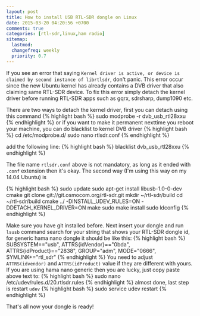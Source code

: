 ```yaml
---
layout: post
title: How to install USB RTL-SDR dongle on Linux
date: 2015-03-20 04:20:56 +0700 
comments: true
categories: [rtl-sdr,linux,ham radio]
sitemap:
  lastmod: 
  changefreq: weekly
  priority: 0.7
---
```


If you see an error that saying `Kernel driver is active, or device is claimed by second instance of librtlsdr`, don't panic. This error occur since the new Ubuntu kernel has already contains a DVB driver that also claiming same RTL-SDR device. To fix this error simply detach the kernel driver before running RTL-SDR apps such as gqrx, sdrsharp, dump1090 etc.

There are two ways to detach the kernel driver, first you can detach using this command
{% highlight bash %}
sudo modprobe -r dvb_usb_rtl28xxu
{% endhighlight %}
or if you want to make it permanent nexttime you reboot your machine, you can do blacklist to kernel DVB driver
{% highlight bash %}
cd /etc/modprobe.d/
sudo nano rtlsdr.conf
{% endhighlight %}

add the following line:
{% highlight bash %}
blacklist dvb_usb_rtl28xxu
{% endhighlight %}

The file name `rtlsdr.conf` above is not mandatory, as long as it ended with `.conf` extension then it's okay. The second way (I'm using this way on my 14.04 Ubuntu) is

{% highlight bash %}
sudo update
sudo apt-get install libusb-1.0-0-dev cmake
git clone git://git.osmocom.org/rtl-sdr.git
mkdir ~/rtl-sdr/build
cd ~/rtl-sdr/build
cmake ../ -DINSTALL_UDEV_RULES=ON -DDETACH_KERNEL_DRIVER=ON
make
sudo make install
sudo ldconfig
{% endhighlight %}

Make sure you have git installed before. Next insert your dongle and run `lsusb` command search for your string that shows your RTL-SDR dongle id, for generic hama nano dongle it should be like this:
{% highlight bash %}
SUBSYSTEM=="usb", ATTRS{idVendor}=="0bda", ATTRS{idProduct}=="2838", GROUP="adm", MODE="0666", SYMLINK+="rtl_sdr"
{% endhighlight %}
You need to adjust  `ATTRS(idvendor)` and `ATTRS(idProduct)` value if they are different with yours. If you are using hama nano generic then you are lucky, just copy paste above text to:
{% highlight bash %}
sudo nano /etc/udev/rules.d/20.rtlsdr.rules
{% endhighlight %}
almost done, last step is restart `udev`
{% highlight bash %}
sudo service udev restart
{% endhighlight %}

That's all now your dongle is ready!
